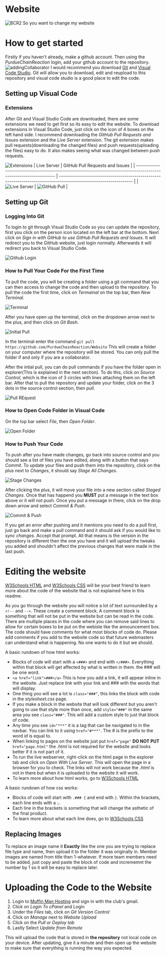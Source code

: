 # Website
![BCR2](https://github.com/PurdueChainReaction/Website/assets/136839609/d93af07e-174b-4ae8-968c-208b5a0bc476)
So you want to change my website

# How to get started
Firstly if you haven't already, make a github account. Then using the *PurdueChainReaction* login, add your github account to the repository. ![addingCollaborator](https://github.com/PurdueChainReaction/Website/assets/136839609/6f368dd6-3aed-4887-aaf3-ab34b57177c4) I would recommend you download [Git](https://git-scm.com/download/win) and [Visual Code Studio](https://code.visualstudio.com/download). Git will allow you to download, edit and reupload to this repository and visual code studio is a good place to edit the code.

## Setting up Visual Code
### Extensions
After Git and Visual Studio Code are downloaded, there are some extensions we need to get first so its easy to edit the website. To download extensions in Visual Studio Code, just click on the icon of 4 boxes on the left hand side. I recommend downloading the *GitHub Pull Requests and Issues* extension and the *Live Server* extension. The git extension makes pull requests(downloading the changed files) and push requests(uploading the files) easy to do. It also makes seeing what was changed between push requests.

![Extensions](https://github.com/PurdueChainReaction/Website/assets/58526449/a0b3dea8-c7a4-432c-aefa-b1c2ba980b2f)
| Live Server                                                                                                         | GitHub Pull Requests and Issues                                                                                     |
| ------------------------------------------------------------------------------------------------------------------- | ------------------------------------------------------------------------------------------------------------------- |
| ![Live Server](https://github.com/PurdueChainReaction/Website/assets/58526449/23a9af94-ae97-4385-957d-0be5c228b503) | ![GitHub Pull](https://github.com/PurdueChainReaction/Website/assets/58526449/92784067-0d58-4dc3-b2fc-d19a1ca30b4e) |

## Setting up Git
### Logging Into Git
To login to git through Visual Studio Code so you can update the repository, first you click on the person icon located on the left bar at the bottom. Next click on *Sign in with GitHub to use GitHub Pull Requests and Issues*. It will redirect you to the GitHub website, just login normally. Afterwards it will redirect you back to Visual Studio Code.

![Github Login](https://github.com/PurdueChainReaction/Website/assets/58526449/7128e6de-27ba-4740-aed3-351c9292418c)

### How to Pull Your Code For the First Time
To pull the code, you will be creating a folder using a git command that you can then access to change the code and then upload to the repository. 
To pull the code the first time, click on *Termainal* on the top bar, then *New Terminal*.

![Terminal](https://github.com/PurdueChainReaction/Website/assets/58526449/90cb3845-3748-439d-a4c0-3e240af9cd2d)

After you have open up the terminal, click on the dropdown arrow next to the plus, and then click on *Git Bash*.

![Initial Pull](https://github.com/PurdueChainReaction/Website/assets/58526449/7df30051-09e3-4efb-b167-84be926b8dfb)

In the terminal enter the command ```git pull https://github.com/PurdueChainReaction/Website```
This will create a folder on your computer where the repository will be stored. You can only pull the folder if and only if you are a collaborator.

After the intial pull, you can do pull commands if you have the folder open in explorer(This is explained in the next section). 
To do this, click on *Source Control*, which is the icon of 3 circles with lines attaching them on the left bar. After that to pull the repository and update your folder, click on the 3 dots in the source control section, then *pull*.

![Pull REquest](https://github.com/PurdueChainReaction/Website/assets/58526449/db74ac63-0a50-49a8-ada1-1225d5cd08e9)


### How to Open Code Folder in Visual Code
On the top bar select *File*, then *Open Folder*.

![Open Folder](https://github.com/PurdueChainReaction/Website/assets/58526449/a88a9a49-d57e-49aa-a4ab-3dd66f70c9bd)

### How to Push Your Code
To push after you have made changes, go back into source control and you should see a list of files you have edited, along with a button that says *Commit*. To update your files and push them into the repository, click on the plus next to *Changes*, it should say *Stage All Changes*.

![Stage Changes](https://github.com/PurdueChainReaction/Website/assets/58526449/ff31288c-d7fc-46a9-a71b-fcadc19b15c5)

After clicking the plus, it will move your file into a new section called *Staged Changes*. Once that has happend you **MUST** put a message in the text box above or it will not push. Once you put a message in there, click on the drop down arrow and select *Commit & Push*.

![Commit & Push](https://github.com/PurdueChainReaction/Website/assets/58526449/a1b07394-c7b8-4042-9934-01263246b2ee)

If you get an error after pushing and it mentions you need to do a pull first, just go back and make a pull command and it should ask if you would like to *sync changes*. Accept that prompt. All that means is the version in the repository is different then the one you have and it will upload the tweaks you added and shouldn't affect the previous changes that were made in the last push. 



# Editing the website
[W3Schools HTML](https://www.w3schools.com/html/default.asp) and [W3Schools CSS](https://www.w3schools.com/css/default.asp) will be your best friend to learn more about the code of the website that is not explained here in this readme.

As you go through the website you will notice a lot of text surrounded by a ```<!--``` and ```-->```. These create a comment block. A comment block is something that will not be put in the website but can be read in the code.
There are multiple places in the code where you can remove said lines to allow for certain boxes to be put on the webiste like the announcement box.
The code should have comments for what most blocks of code do. Please add comments if you add to the website code so that future webmasters can understand what is happening. No one wants to do it but we should. 

A basic rundown of how html works:
- Blocks of code will start with a ```<###>``` and end with ```</###>```. Everything within that block will get affected by what is written in them. the ### will be one word.
- ```<a href="link">###</a>``` This is how you add a link, it will appear inline in the website. Just replace *link* with your link and ### with the words that will display.
- One thing you will see a lot is ```class="###"```, this links the block with code in the *stylesheet.css* page.
- If you make a block in the website that will look different but you aren't going to use that style more than once, add ```style="###"``` in the same area you see ```class="###"```. This will add a custom style to just that block of code.
- Any time you see ```id="***"``` it is a tag that can be navigated to in the navbar. You can link to it using ```href="#***"```. The *#* is the prefix to the word *id* is equal to.
- When linking to pages on the website just put ```href="page"``` **DO NOT PUT** ```href="page.html"``` the *.html* is not required for the website and looks better if it is not part of it.
- To run the live webserver, right-click on the html page in the explorer tab and click on *Open With Live Server*. This will open the page in a browser for you to check. The links will not work because the *.html* is not in there but when it is uploaded to the website it will work.
- To learn more about how html works, go to [W3Schools HTML](https://www.w3schools.com/html/default.asp)

A basic rundown of how css works:
- Blocks of code will start with ```.### {``` and end with ```}```. Within the brackets, each line ends with a ```;```.
- Each line in the brackets is something that will change the asthetic of the final product.
- To learn more about what each line does, go to [W3Schools CSS](https://www.w3schools.com/css/default.asp)

## Replacing Images
To replace an image name it **Exactly** like the one you are trying to replace file type and name, then upload it to the folder it was originally in. Member images are named from title then 1-whatever. If more team members need to be added, just copy and paste the block of code and incrememnt the number by 1 so it will be easy to replace later.

# Uploading the Code to the Website
1. Login to [Muffin Man Hosting](https://muffinmanhosting.com/account) and sign in with the club's gmail.
2. Click on *Login To cPanel* and Login
3. Under the *Files* tab, click on *Git Version Control*
4. Click on *Manage* next to *Website Upload*
5. Click on the *Pull or Deploy tab*
6. Lastly Select *Update from Remote*

This will upload the code that is stored in **the repository** not local code on your device. After updating, give it a minute and then open up the website to make sure that everything is running the way you expected.
